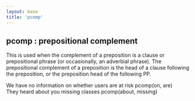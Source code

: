 ```yaml
---
layout: base
title: 'pcomp'
---
```


## pcomp : prepositional complement

This is used when the complement of a preposition is a clause or
prepositional phrase (or occasionally, an adverbial phrase). The
prepositional complement of a preposition is the head of a clause
following the preposition, or the preposition head of the following
PP.

<div class="sd-parse">
We have no information on whether users are at risk
pcomp(on, are)
</div>

<div class="sd-parse">
They heard about you missing classes
pcomp(about, missing)
</div>
